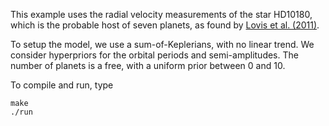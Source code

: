 This example uses the radial velocity measurements of the star HD10180,
which is the probable host of seven planets, as found by 
[Lovis et al. (2011)](https://doi.org/10.1051/0004-6361/201015577).

To setup the model, we use a sum-of-Keplerians, with no linear trend.
We consider hyperpriors for the orbital periods and semi-amplitudes. 
The number of planets is a free, with a uniform prior between 0 and 10.

To compile and run, type

```
make
./run
```

